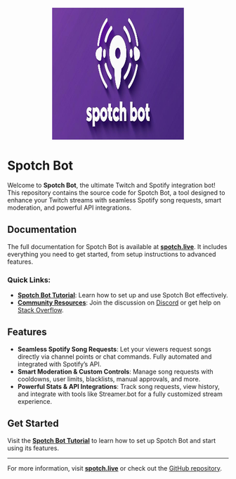 <p align="center">
  <img width="300" height="300" src="./docs/static/img/logo-fullcolor-banner.png">
</p>

# Spotch Bot

Welcome to **Spotch Bot**, the ultimate Twitch and Spotify integration bot! This repository contains the source code for Spotch Bot, a tool designed to enhance your Twitch streams with seamless Spotify song requests, smart moderation, and powerful API integrations.

## Documentation

The full documentation for Spotch Bot is available at **[spotch.live](https://spotch.live)**. It includes everything you need to get started, from setup instructions to advanced features.

### Quick Links:
- **[Spotch Bot Tutorial](https://spotch.live/docs/intro)**: Learn how to set up and use Spotch Bot effectively.
- **[Community Resources](https://spotch.live)**: Join the discussion on [Discord](https://discord.gg/Wcmsx7yju8) or get help on [Stack Overflow](https://stackoverflow.com/questions/tagged/spotchbot).

## Features

- **Seamless Spotify Song Requests**: Let your viewers request songs directly via channel points or chat commands. Fully automated and integrated with Spotify’s API.
- **Smart Moderation & Custom Controls**: Manage song requests with cooldowns, user limits, blacklists, manual approvals, and more.
- **Powerful Stats & API Integrations**: Track song requests, view history, and integrate with tools like Streamer.bot for a fully customized stream experience.

## Get Started

Visit the **[Spotch Bot Tutorial](https://spotch.live/docs/intro)** to learn how to set up Spotch Bot and start using its features.

---

For more information, visit **[spotch.live](https://spotch.live)** or check out the [GitHub repository](https://github.com/lvl13mage/spotify-bot2).
